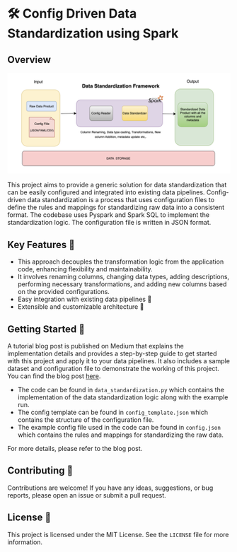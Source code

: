 # 🛠 Config Driven Data Standardization using Spark

## Overview

![Config Driven Data Standardization using Spark](assets/config-driven-data-std.png)

This project aims to provide a generic solution for data standardization that can be easily configured and integrated into existing data pipelines. Config-driven data standardization is a process that uses configuration files to define the rules and mappings for standardizing raw data into a consistent format. The codebase uses Pyspark and Spark SQL to implement the standardization logic. The configuration file is written in JSON format.

## Key Features 🌟

- This approach decouples the transformation logic from the application code, enhancing flexibility and maintainability. 
- It involves renaming columns, changing data types, adding descriptions, performing necessary transformations, and adding new columns based on the provided configurations.
- Easy integration with existing data pipelines 🔄
- Extensible and customizable architecture 🔧

## Getting Started 🚀

A tutorial blog post is published on Medium that explains the implementation details and provides a step-by-step guide to get started with this project and apply it to your data pipelines. It also includes a sample dataset and configuration file to demonstrate the working of this project.
You can find the blog post [here](https://medium.com/@saurabhkumar_4718/config-driven-data-standardization-6f3b3f3b3b3b).

- The code can be found in `data_standardization.py` which contains the implementation of the data standardization logic along with the example run.
- The config template can be found in `config_template.json` which contains the structure of the configuration file.
- The example config file used in the code can be found in `config.json` which contains the rules and mappings for standardizing the raw data.

For more details, please refer to the blog post.

## Contributing 🤝

Contributions are welcome! If you have any ideas, suggestions, or bug reports, please open an issue or submit a pull request.

## License 📄

This project is licensed under the MIT License. See the `LICENSE` file for more information.